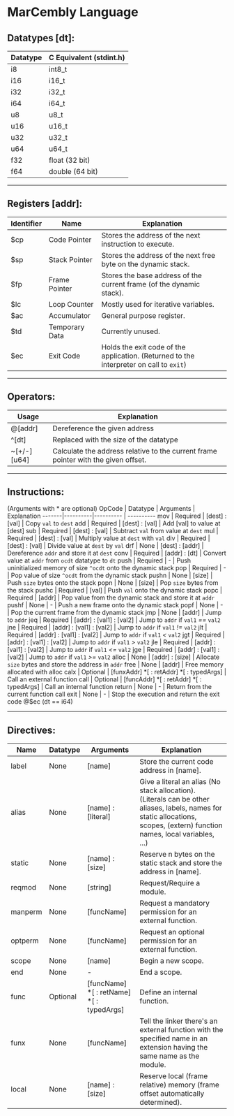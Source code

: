 # MarCembly Language

## Datatypes [dt]:
Datatype | C Equivalent (stdint.h)
---------|------------
i8 | int8_t
i16 | i16_t
i32 | i32_t
i64 | i64_t
u8 | u8_t
u16 | u16_t
u32 | u32_t
u64 | u64_t
f32 | float (32 bit)
f64 | double (64 bit)
***

## Registers [addr]:
Identifier | Name | Explanation
-----------|------|------------
$cp | Code Pointer | Stores the address of the next instruction to execute.
$sp | Stack Pointer | Stores the address of the next free byte on the dynamic stack.
$fp | Frame Pointer | Stores the base address of the current frame (of the dynamic stack).
$lc | Loop Counter | Mostly used for iterative variables.
$ac | Accumulator | General purpose register.
$td | Temporary Data | Currently unused.
$ec | Exit Code | Holds the exit code of the application. (Returned to the interpreter on call to `exit`)
***

## Operators:
Usage | Explanation
-----------|-----------
@[addr] | Dereference the given address
^[dt] | Replaced with the size of the datatype
~[+/-][u64] | Calculate the address relative to the current frame pointer with the given offset.
***

## Instructions:
(Arguments with * are optional)
OpCode | Datatype | Arguments | Explanation
-------|----------|---------- | ----------
mov | Required | [dest] : [val] | Copy `val` to `dest`
add | Required | [dest] : [val] | Add [val] to value at [dest]
sub | Required | [dest] : [val] | Subtract `val` from value at `dest`
mul | Required | [dest] : [val] | Multiply value at `dest` with `val`
div | Required | [dest] : [val] | Divide value at `dest` by `val`
drf | None | [dest] : [addr] | Dereference `addr` and store it at `dest`
conv | Required | [addr] : [dt] | Convert value at `addr` from `ocdt` datatype to `dt`
push | Required | - | Push uninitialized memory of size `^ocdt` onto the dynamic stack
pop | Required | - | Pop value of size `^ocdt` from the dynamic stack
pushn | None | [size] | Push `size` bytes onto the stack
popn | None | [size] | Pop `size` bytes from the stack
pushc | Required | [val] | Push `val` onto the dynamic stack
popc | Required | [addr] | Pop value from the dynamic stack and store it at `addr`
pushf | None | - | Push a new frame onto the dynamic stack
popf | None | - | Pop the current frame from the dynamic stack
jmp | None | [addr] | Jump to `addr`
jeq | Required | [addr] : [val1] : [val2] | Jump to `addr` if `val1` _==_ `val2`
jne | Required | [addr] : [val1] : [val2] | Jump to `addr` if `val1` _!=_ `val2`
jlt | Required | [addr] : [val1] : [val2] | Jump to `addr` if `val1` _<_ `val2`
jgt | Required | [addr] : [val1] : [val2] | Jump to `addr` if `val1` _>_ `val2`
jle | Required | [addr] : [val1] : [val2] | Jump to `addr` if `val1` _<=_ `val2`
jge | Required | [addr] : [val1] : [val2] | Jump to `addr` if `val1` _>=_ `val2`
alloc | None | [addr] : [size] | Allocate `size` bytes and store the address in `addr`
free | None | [addr] | Free memory allocated with alloc
calx | Optional | [funxAddr] *[ : retAddr] *[ : typedArgs] | Call an external function
call | Optional | [funcAddr] *[ : retAddr] *[ : typedArgs] | Call an internal function
return | None | - | Return from the current function call
exit | None | - | Stop the execution and return the exit code @$ec (dt == i64)
***

## Directives:
Name | Datatype | Arguments | Explanation
-----|----------|-----------|-----------
label | None | [name] | Store the current code address in [name].
alias | None |  [name] : [literal] | Give a literal an alias (No stack allocation). (Literals can be other aliases, labels, names for static allocations, scopes, (extern) function names, local variables, ...)
static | None | [name] : [size] | Reserve n bytes on the static stack and store the address in [name].
reqmod | None | [string] | Request/Require a module.
manperm | None | [funcName] | Request a mandatory permission for an external function.
optperm | None | [funcName] | Request an optional permission for an external function.
scope | None | [name] | Begin a new scope.
end | None | - | End a scope.
func | Optional | [funcName] *[ : retName] *[ : typedArgs] | Define an internal function.
funx | None | [funcName] | Tell the linker there's an external function with the specified name in an extension having the same name as the module.
local | None | [name] : [size] | Reserve local (frame relative) memory (frame offset automatically determined).
